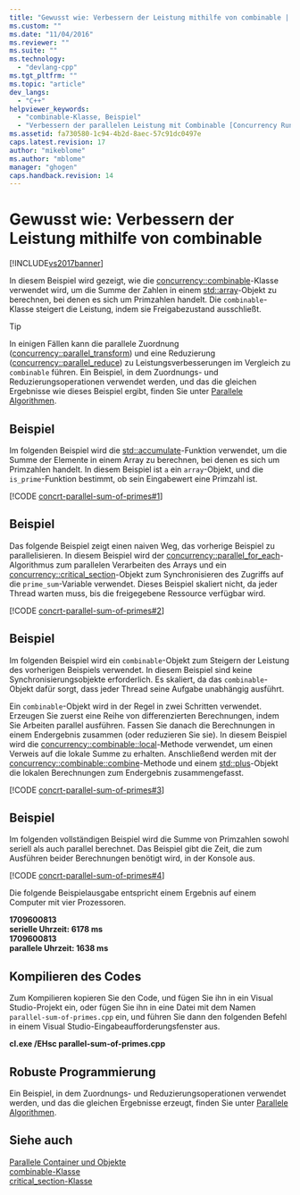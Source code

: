 ```yaml
---
title: "Gewusst wie: Verbessern der Leistung mithilfe von combinable | Microsoft Docs"
ms.custom: ""
ms.date: "11/04/2016"
ms.reviewer: ""
ms.suite: ""
ms.technology: 
  - "devlang-cpp"
ms.tgt_pltfrm: ""
ms.topic: "article"
dev_langs: 
  - "C++"
helpviewer_keywords: 
  - "combinable-Klasse, Beispiel"
  - "Verbessern der parallelen Leistung mit Combinable [Concurrency Runtime]"
ms.assetid: fa730580-1c94-4b2d-8aec-57c91dc0497e
caps.latest.revision: 17
author: "mikeblome"
ms.author: "mblome"
manager: "ghogen"
caps.handback.revision: 14
---
```

# Gewusst wie: Verbessern der Leistung mithilfe von combinable
[!INCLUDE[vs2017banner](../../assembler/inline/includes/vs2017banner.md)]

In diesem Beispiel wird gezeigt, wie die [concurrency::combinable](../../parallel/concrt/reference/combinable-class.md)\-Klasse verwendet wird, um die Summe der Zahlen in einem [std::array](../../standard-library/array-class-stl.md)\-Objekt zu berechnen, bei denen es sich um Primzahlen handelt.  Die `combinable`\-Klasse steigert die Leistung, indem sie Freigabezustand ausschließt.  
  
> [!TIP]
>  In einigen Fällen kann die parallele Zuordnung \([concurrency::parallel\_transform](../Topic/parallel_transform%20Function.md)\) und eine Reduzierung \([concurrency::parallel\_reduce](../Topic/parallel_reduce%20Function.md)\) zu Leistungsverbesserungen im Vergleich zu `combinable` führen.  Ein Beispiel, in dem Zuordnungs\- und Reduzierungsoperationen verwendet werden, und das die gleichen Ergebnisse wie dieses Beispiel ergibt, finden Sie unter [Parallele Algorithmen](../../parallel/concrt/parallel-algorithms.md).  
  
## Beispiel  
 Im folgenden Beispiel wird die [std::accumulate](../Topic/accumulate.md)\-Funktion verwendet, um die Summe der Elemente in einem Array zu berechnen, bei denen es sich um Primzahlen handelt.  In diesem Beispiel ist `a` ein `array`\-Objekt, und die `is_prime`\-Funktion bestimmt, ob sein Eingabewert eine Primzahl ist.  
  
 [!CODE [concrt-parallel-sum-of-primes#1](../CodeSnippet/VS_Snippets_ConcRT/concrt-parallel-sum-of-primes#1)]  
  
## Beispiel  
 Das folgende Beispiel zeigt einen naiven Weg, das vorherige Beispiel zu parallelisieren.  In diesem Beispiel wird der [concurrency::parallel\_for\_each](../Topic/parallel_for_each%20Function.md)\-Algorithmus zum parallelen Verarbeiten des Arrays und ein [concurrency::critical\_section](../../parallel/concrt/reference/critical-section-class.md)\-Objekt zum Synchronisieren des Zugriffs auf die `prime_sum`\-Variable verwendet.  Dieses Beispiel skaliert nicht, da jeder Thread warten muss, bis die freigegebene Ressource verfügbar wird.  
  
 [!CODE [concrt-parallel-sum-of-primes#2](../CodeSnippet/VS_Snippets_ConcRT/concrt-parallel-sum-of-primes#2)]  
  
## Beispiel  
 Im folgenden Beispiel wird ein `combinable`\-Objekt zum Steigern der Leistung des vorherigen Beispiels verwendet.  In diesem Beispiel sind keine Synchronisierungsobjekte erforderlich. Es skaliert, da das `combinable`\-Objekt dafür sorgt, dass jeder Thread seine Aufgabe unabhängig ausführt.  
  
 Ein `combinable`\-Objekt wird in der Regel in zwei Schritten verwendet.  Erzeugen Sie zuerst eine Reihe von differenzierten Berechnungen, indem Sie Arbeiten parallel ausführen.  Fassen Sie danach die Berechnungen in einem Endergebnis zusammen \(oder reduzieren Sie sie\).  In diesem Beispiel wird die [concurrency::combinable::local](../Topic/combinable::local%20Method.md)\-Methode verwendet, um einen Verweis auf die lokale Summe zu erhalten.  Anschließend werden mit der [concurrency::combinable::combine](../Topic/combinable::combine%20Method.md)\-Methode und einem [std::plus](../../standard-library/plus-struct.md)\-Objekt die lokalen Berechnungen zum Endergebnis zusammengefasst.  
  
 [!CODE [concrt-parallel-sum-of-primes#3](../CodeSnippet/VS_Snippets_ConcRT/concrt-parallel-sum-of-primes#3)]  
  
## Beispiel  
 Im folgenden vollständigen Beispiel wird die Summe von Primzahlen sowohl seriell als auch parallel berechnet.  Das Beispiel gibt die Zeit, die zum Ausführen beider Berechnungen benötigt wird, in der Konsole aus.  
  
 [!CODE [concrt-parallel-sum-of-primes#4](../CodeSnippet/VS_Snippets_ConcRT/concrt-parallel-sum-of-primes#4)]  
  
 Die folgende Beispielausgabe entspricht einem Ergebnis auf einem Computer mit vier Prozessoren.  
  
  **1709600813**  
**serielle Uhrzeit: 6178 ms**  
**1709600813**  
**parallele Uhrzeit: 1638 ms**   
## Kompilieren des Codes  
 Zum Kompilieren kopieren Sie den Code, und fügen Sie ihn in ein Visual Studio\-Projekt ein, oder fügen Sie ihn in eine Datei mit dem Namen `parallel-sum-of-primes.cpp` ein, und führen Sie dann den folgenden Befehl in einem Visual Studio\-Eingabeaufforderungsfenster aus.  
  
 **cl.exe \/EHsc parallel\-sum\-of\-primes.cpp**  
  
## Robuste Programmierung  
 Ein Beispiel, in dem Zuordnungs\- und Reduzierungsoperationen verwendet werden, und das die gleichen Ergebnisse erzeugt, finden Sie unter [Parallele Algorithmen](../../parallel/concrt/parallel-algorithms.md).  
  
## Siehe auch  
 [Parallele Container und Objekte](../../parallel/concrt/parallel-containers-and-objects.md)   
 [combinable\-Klasse](../../parallel/concrt/reference/combinable-class.md)   
 [critical\_section\-Klasse](../../parallel/concrt/reference/critical-section-class.md)
